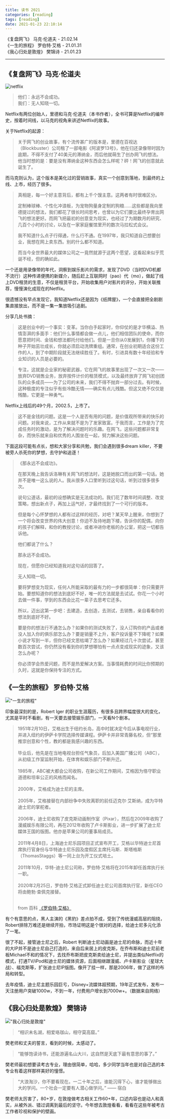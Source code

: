 ```yaml
---
title: 读书 2021
categories: [reading]
tags: [reading]
date: 2021-01-23 22:10:14
---
```


《复盘网飞》 马克·伦道夫 - 21.02.14  
《一生的旅程》 罗伯特·艾格 - 21.01.31  
《我心归处是敦煌》 樊锦诗 - 21.01.23

***

## 《复盘网飞》马克·伦道夫

![netflix](https://static.wuyuying.com/reading/netflix.jpg)
> 他们：永远不会成功。  
> 我们：无人知晓一切。

Netflix有两位创始人，里德和马克·伦道夫（本书作者），全书可算是Netflix的编年史，按着时间线，以马克的视角来讲述Netflix的故事。

关于Netflix的起源：

> 关于网飞的创业故事，有个流传甚广的版本是，里德在百视达（Blockbuster）公司租了一部电影《阿波罗13号》，他在归还录像带时因为逾期，不得不支付了40美元的滞纳金，而后他就萌生了创办网飞的想法。他当时想的是：要是没有滞纳金这种东西会怎么样呢？砰！网飞的创意就此诞生了。

而马克则认为，这个版本是美化过的营销故事，真实一个创意到落地，到最终的上线、上市，经历了很多。

> 真相是，每一个好主意背后，都有上千个馊主意。这两者有时很难区分。
>   
> 定制棒球棒、个性化冲浪板，为宠物狗量身定制的狗粮……这些都是我向里德提过的想法，我们都花了很长时间思考，也曾以为它们要比最终孕育出网飞的想法更好。而网飞把最初的创意变为现实，也经过了为期数月的研究、几百个小时的讨论，以及在一家家庭餐馆里开的数次马拉松式会议。
>   
> 我不知道什么点子行得通，什么行不通。在1997年，我只知道自己想要创业，我想在网上卖东西。别的什么都不知道。
>   
> 而当今全世界最大的媒体公司之一竟然就源于这两个愿望，这看起来似乎荒诞不经，但的确如此。

一个还是用录像带的年代，洞察到娱乐影片的需求，发现了DVD（当时DVD机都不流行）这种传递便携的新媒介，随后赶上互联网时（pao）代（mo），做起了线上DVD租赁的生意，不仅是租赁平台，开始收集用户对影片的评分，开始关联推荐，慢慢演化成现在的Netflix。

很遗憾没有早点发现它，我知道Netflix还是因为《纸牌屋》，一个会直接把全剧剧集直接放出，而不是一集一集放吸引追剧。

分享几处书摘：

> 这是创业中的一个事实：变革。当你白手起家时，你仰仗的是才华横溢、热情澎湃的多面手：他们什么事情都会做一点儿，他们相信团队的使命，而你愿意把时间、金钱和想法都托付给他们。但是一旦你从0发展到1，你播下的种子开始茁壮成长，你就必须启动洗牌重组。通常，在创业初期适合这份工作的人，到了中期阶段就无法继续胜任了。有时，引进具有数十年经验和专业知识的人员是必要的。

> 专注，这就是企业家的秘密武器，它在网飞的故事里出现了一次又一次——放弃DVD销售业务，放弃按件计价的租赁模式，以及最终放弃了网飞初创团队的众多成员——为了公司的未来，我们不得不抛弃一部分过去。有时候，这种极度的专注似乎有些冷酷无情——确实有点儿残酷。但这又绝不仅仅是残酷，它更是一种勇气。

Netflix上线后的49个月，2002.5，上市了。

> 这不是金钱的问题。这是一个人是否有用的问题，是价值观所带来的快乐的问题。对我来说，工作从来就不是为了发家致富。于我而言，工作是为了完成任务时的激动，是为了解决问题时的乐趣。在网飞，这些问题都非常复杂，而快乐就来自和优秀的人围坐在一起，努力解决这些问题。

下面这段可能有点长，想和大家分享和共勉，我们会遇到很多dream killer，不要被旁人杀死你的梦想，去守护和追逐！

> 《那永远不会成功》。
>   
> 在那天晚上我告诉洛琳有关网飞的想法时，这是她脱口而出的第一句话。她并不是唯一这么说的人。我从很多人口里听到过这句话，听到过很多很多次。
>   
> 说句公道话，最初的设想确实是无法成功的。我们花了数年时间调整、改变策略，想出新点子，再加上运气好，才最终找到了一个可行的版本。
>   
> 但是每个心怀梦想的人都有过这样的经历，对吧？某天早上醒来，你想到了一个将会改变世界的伟大创意！你迫不及待地跑下楼，告诉你的配偶，向你的孩子们解释，和你的教授讨论，或者冲进你老板的办公室，把这一切都告诉他。
>   
> 他们都说了什么？
>   
> 那永远不会成功。
>   
> 现在，但愿你已经知道我对这句话的回答了。
>   
> 无人知晓一切。
>   
> 要将梦想变为现实，任何人所能采取的最有力的一步都很简单：你只需要开始。要想知道你的想法到底好不好，唯一的方法就是去试试。你花一个小时去做一件事，学到的东西会比花一辈子去思考它还多。
>   
> 所以，迈出这第一步吧：去建造，去创造，去测试，去销售，亲自看看你的想法到底好不好。
>   
> 要是你的想法行不通怎么办？如果你的测试失败了，没人订购你的产品或者没人加入你的俱乐部怎么办？要是销量不上升，客户投诉量不下降呢？如果小说才写到一半，但你已经文思枯竭了怎么办？如果经过几十次尝试，甚至数百次尝试，你仍然没有看到你的梦想哪怕有一点点变成现实的迹象，又该怎么办呢？
>   
> 你必须学会热爱问题，而不是热爱解决方案。当事情耗费的时间比你预期的久时，这就是你保持专注的方式。

## 《一生的旅程》 罗伯特·艾格 

!["一生的旅程"](https://static.wuyuying.com/reading-2021/disney.jpg)

印象最深刻的是，Robert Iger 的职业生涯履历，有很多且跨界幅度很大的变化，尤其是平时不看剧，有一天要去接管娱乐部门，一天看N个剧本。

<blockquote>
1951年2月10日，艾格出生于纽约长岛，高中时就决定今后从事电视行业，并进入纽约的伊萨卡学院选择传媒课程。伊萨卡并非常青藤名校，但“那里推崇创意和个性，教的都是我感兴趣的东西。<br/><br/>
毕业后，他先是在当地电视台担任气象员，后加入美国广播公司（ABC），从初级工作室监制开始，在体育和娱乐部门不断升迁。<br/><br/>
1985年，ABC被大都会公司收购，在新公司工作期间，艾格因为恪守职业道德和坦率公正的风格而闻名。<br/><br/>
2000年，艾格成为迪士尼的主席。<br/><br/>
2005年，艾格接替在内部纷争中失败离职的前任迈克尔·艾斯纳，成为华特迪士尼的掌舵者。<br/><br/>
2006年，迪士尼收购了皮克斯动画制作室（Pixar），然后在2009年收购了漫威娱乐有限公司，再在2012年收购了卢卡斯影业，进一步扩展了迪士尼媒体王国的版图。他亦是苹果公司的董事局成员。<br/><br/>
2011年4月8日，上海迪士尼乐园项目正式宣布开工，艾格以华特迪士尼首席执行官身份与华特迪士尼乐园及度假区主席托马斯．斯塔格斯（ThomasStaggs）等一同上台为开工仪式培土。<br/><br/>
2011年10月，华特-迪士尼公司称，罗伯特·艾格将在2015年卸任首席执行长一职。<br/><br/>
2020年2月25日，罗伯特·艾格正式卸任迪士尼公司首席执行官，新任CEO将由鲍勃·查佩克接替。<br/><br/>

from 百科 <a href="https://baike.baidu.com/item/%E7%BD%97%E4%BC%AF%E7%89%B9%C2%B7%E8%89%BE%E6%A0%BC/15718130?fr=aladdin#1" target="_blank">《罗伯特·艾格》</a>
</blockquote>

有个有意思的点，黑人主演的《黑豹》差点拍不成，受到了传统漫威高层的阻挠，Robert排除万难还是继续开拍，市场证明这是个很对的选择，给迪士尼多元化添了一笔。

很了不起，接管迪士尼之后，Robert 判断迪士尼动画是迪士尼的命脉，而近十年的大IP并不是迪士尼自己打造的，来自后来居上的皮克斯，在乔布斯和迪士尼前老板Michael不和的情况下，去找乔布斯把皮克斯卖给迪士尼，并提出类似Netflix的模式，打通TV/iPod和迪士尼的媒体资源，后面相继跟漫威、卢卡斯影业（星球大战）、福克斯等，扩张迪士尼IP版图。像开了挂一样，那是2006年，做了这样的布局和转型。

去年疫情，迪士尼主题乐园巨亏，Disney+流媒体超预期，19年正式发布，发布一天注册用户突破1000w，不到一年，付费用户增长到7000w+。（数据来自网络）

## 《我心归处是敦煌》 樊锦诗

!["我心归处是敦煌"](https://static.wuyuying.com/reading/fanjingshi.jpg)

> “相识未名湖，相爱珞珈山，相守莫高窟。”

樊老师和丈夫的誓言，看到的时候，太感动了。

> “能够饱读诗书，还能游遍名山大川，这自然是天底下最有意思的事了。”

樊老师最初想要读考古专业，理由很简单，哈哈，多少同学当年也是对自己选的本专业有着这样那样美好的憧憬。

> “大浪淘沙，你不要看现在。一二十年之后，谁能沉得下心，谁才能够做出大的学问。一个社会一定要有人潜心做学问。” —— 宿白

樊老师太厉害了，80+岁，在敦煌做考古相关工作60+年，口述内容也是动人和真实，从被外派、错过调离到最后的坚守。今年想去敦煌看看，看看在这些年被考古工作者珍视和保护的壁画。
